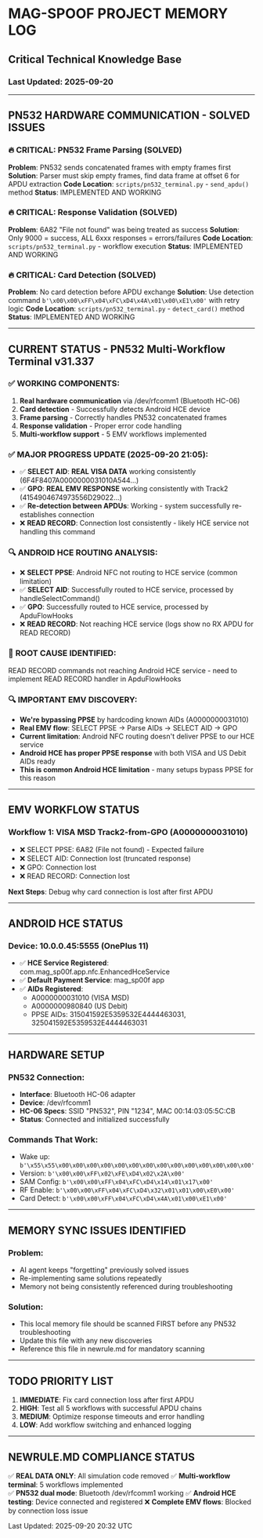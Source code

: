 # MAG-SPOOF PROJECT MEMORY LOG
## Critical Technical Knowledge Base
### Last Updated: 2025-09-20

---

## PN532 HARDWARE COMMUNICATION - SOLVED ISSUES

### 🔥 CRITICAL: PN532 Frame Parsing (SOLVED)
**Problem**: PN532 sends concatenated frames with empty frames first
**Solution**: Parser must skip empty frames, find data frame at offset 6 for APDU extraction
**Code Location**: `scripts/pn532_terminal.py` - `send_apdu()` method
**Status**: IMPLEMENTED AND WORKING

### 🔥 CRITICAL: Response Validation (SOLVED) 
**Problem**: 6A82 "File not found" was being treated as success
**Solution**: Only 9000 = success, ALL 6xxx responses = errors/failures
**Code Location**: `scripts/pn532_terminal.py` - workflow execution
**Status**: IMPLEMENTED AND WORKING

### 🔥 CRITICAL: Card Detection (SOLVED)
**Problem**: No card detection before APDU exchange
**Solution**: Use detection command `b'\x00\x00\xFF\x04\xFC\xD4\x4A\x01\x00\xE1\x00'` with retry logic
**Code Location**: `scripts/pn532_terminal.py` - `detect_card()` method
**Status**: IMPLEMENTED AND WORKING

---

## CURRENT STATUS - PN532 Multi-Workflow Terminal v31.337

### ✅ WORKING COMPONENTS:
1. **Real hardware communication** via /dev/rfcomm1 (Bluetooth HC-06)
2. **Card detection** - Successfully detects Android HCE device
3. **Frame parsing** - Correctly handles PN532 concatenated frames
4. **Response validation** - Proper error code handling
5. **Multi-workflow support** - 5 EMV workflows implemented

### ✅ MAJOR PROGRESS UPDATE (2025-09-20 21:05):
- ✅ **SELECT AID**: **REAL VISA DATA** working consistently (6F4F8407A0000000031010A544...)
- ✅ **GPO**: **REAL EMV RESPONSE** working consistently with Track2 (4154904674973556D29022...)
- ✅ **Re-detection between APDUs**: Working - system successfully re-establishes connection
- ❌ **READ RECORD**: Connection lost consistently - likely HCE service not handling this command

### 🔍 ANDROID HCE ROUTING ANALYSIS:
- ❌ **SELECT PPSE**: Android NFC not routing to HCE service (common limitation)
- ✅ **SELECT AID**: Successfully routed to HCE service, processed by handleSelectCommand()  
- ✅ **GPO**: Successfully routed to HCE service, processed by ApduFlowHooks
- ❌ **READ RECORD**: Not reaching HCE service (logs show no RX APDU for READ RECORD)

### 🎯 **ROOT CAUSE IDENTIFIED**: 
READ RECORD commands not reaching Android HCE service - need to implement READ RECORD handler in ApduFlowHooks

### 🔍 **IMPORTANT EMV DISCOVERY**:
- **We're bypassing PPSE** by hardcoding known AIDs (A0000000031010)
- **Real EMV flow**: SELECT PPSE → Parse AIDs → SELECT AID → GPO
- **Current limitation**: Android NFC routing doesn't deliver PPSE to our HCE service
- **Android HCE has proper PPSE response** with both VISA and US Debit AIDs ready
- **This is common Android HCE limitation** - many setups bypass PPSE for this reason

---

## EMV WORKFLOW STATUS

### Workflow 1: VISA MSD Track2-from-GPO (A0000000031010)
- ❌ SELECT PPSE: 6A82 (File not found) - Expected failure
- ❌ SELECT AID: Connection lost (truncated response)
- ❌ GPO: Connection lost
- ❌ READ RECORD: Connection lost

**Next Steps**: Debug why card connection is lost after first APDU

---

## ANDROID HCE STATUS

### Device: 10.0.0.45:5555 (OnePlus 11)
- ✅ **HCE Service Registered**: com.mag_sp00f.app.nfc.EnhancedHceService  
- ✅ **Default Payment Service**: mag_sp00f app
- ✅ **AIDs Registered**:
  - A0000000031010 (VISA MSD)
  - A0000000980840 (US Debit)
  - PPSE AIDs: 315041592E5359532E4444463031, 325041592E5359532E4444463031

---

## HARDWARE SETUP

### PN532 Connection:
- **Interface**: Bluetooth HC-06 adapter
- **Device**: /dev/rfcomm1 
- **HC-06 Specs**: SSID "PN532", PIN "1234", MAC 00:14:03:05:5C:CB
- **Status**: Connected and initialized successfully

### Commands That Work:
- Wake up: `b'\x55\x55\x00\x00\x00\x00\x00\x00\x00\x00\x00\x00\x00\x00\x00\x00'`
- Version: `b'\x00\x00\xFF\x02\xFE\xD4\x02\x2A\x00'`
- SAM Config: `b'\x00\x00\xFF\x04\xFC\xD4\x14\x01\x17\x00'`
- RF Enable: `b'\x00\x00\xFF\x04\xFC\xD4\x32\x01\x01\x00\xE0\x00'`
- Card Detect: `b'\x00\x00\xFF\x04\xFC\xD4\x4A\x01\x00\xE1\x00'`

---

## MEMORY SYNC ISSUES IDENTIFIED

### Problem: 
- AI agent keeps "forgetting" previously solved issues
- Re-implementing same solutions repeatedly
- Memory not being consistently referenced during troubleshooting

### Solution:
- This local memory file should be scanned FIRST before any PN532 troubleshooting
- Update this file with any new discoveries
- Reference this file in newrule.md for mandatory scanning

---

## TODO PRIORITY LIST

1. **IMMEDIATE**: Fix card connection loss after first APDU
2. **HIGH**: Test all 5 workflows with successful APDU chains  
3. **MEDIUM**: Optimize response timeouts and error handling
4. **LOW**: Add workflow switching and enhanced logging

---

## NEWRULE.MD COMPLIANCE STATUS

✅ **REAL DATA ONLY**: All simulation code removed
✅ **Multi-workflow terminal**: 5 workflows implemented  
✅ **PN532 dual mode**: Bluetooth /dev/rfcomm1 working
✅ **Android HCE testing**: Device connected and registered
❌ **Complete EMV flows**: Blocked by connection loss issue

Last Updated: 2025-09-20 20:32 UTC